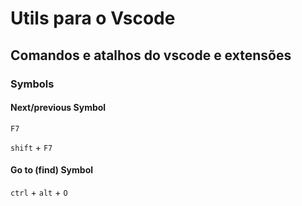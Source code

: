# Utils para o Vscode

## Comandos e atalhos do vscode e extensões

### Symbols

#### Next/previous Symbol

`F7`

`shift` + `F7`


#### Go to (find) Symbol

`ctrl` + `alt` + `O`